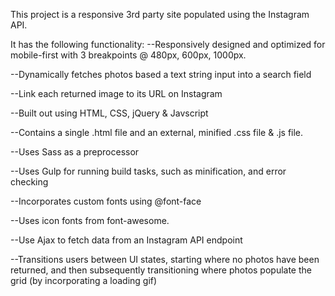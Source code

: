 This project is a responsive 3rd party site populated using the Instagram API.

It has the following functionality: --Responsively designed and optimized for mobile-first with 3 breakpoints @ 480px, 600px, 1000px.

--Dynamically fetches photos based a text string input into a search field

--Link each returned image to its URL on Instagram

--Built out using HTML, CSS, jQuery & Javscript

--Contains a single .html file and an external, minified .css file & .js file.

--Uses Sass as a preprocessor

--Uses Gulp for running build tasks, such as minification, and error checking

--Incorporates custom fonts using @font-face

--Uses icon fonts from font-awesome.

--Use Ajax to fetch data from an Instagram API endpoint

--Transitions users between UI states, starting where no photos have been returned, and then subsequently transitioning where photos populate the grid (by incorporating a loading gif)
